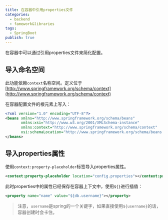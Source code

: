 ```yaml
---
title: 在容器中引用properties文件
categories:
  - backend
  - famework&libraries
tags:
  - SpringBoot
publish: true
---
```


在容器中可以通过引用properties文件来简化配置。

## 导入命名空间

此功能依赖`context`名称空间。定义位于[http://www.springframework.org/schema/context](http://www.springframework.org/schema/context)

在容器配置文件的根元素上写入：

```xml
<?xml version="1.0" encoding="UTF-8"?>
<beans xmlns="http://www.springframework.org/schema/beans"
       xmlns:xsi="http://www.w3.org/2001/XMLSchema-instance"
       xmlns:context="http://www.springframework.org/schema/context"
       xsi:schemaLocation="http://www.springframework.org/schema/beans http://www.springframework.org/schema/beans/spring-beans.xsd">
</beans>
```

## 导入properties属性

使用`context:property-placeholder`标签导入properties属性。

```xml
<context:property-placeholder location="config.properties"></context:property-placeholder>
```

此时properties中的属性已经保存在容器上下文中，使用`${}`进行插值：

```xml
<property name="name" value="${db.username}"></property>
```

> 注意，`username`是spring的一个关键字，如果直接使用`${username}`的话，容器创建时会卡住。